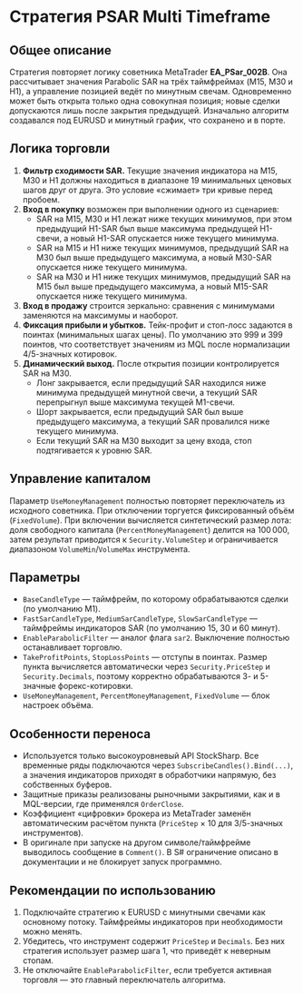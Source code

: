 # Стратегия PSAR Multi Timeframe

## Общее описание
Стратегия повторяет логику советника MetaTrader **EA_PSar_002B**. Она рассчитывает значения Parabolic SAR на трёх таймфреймах (M15, M30 и H1), а управление позицией ведёт по минутным свечам. Одновременно может быть открыта только одна совокупная позиция; новые сделки допускаются лишь после закрытия предыдущей. Изначально алгоритм создавался под EURUSD и минутный график, что сохранено и в порте.

## Логика торговли
1. **Фильтр сходимости SAR.** Текущие значения индикатора на M15, M30 и H1 должны находиться в диапазоне 19 минимальных ценовых шагов друг от друга. Это условие «сжимает» три кривые перед пробоем.
2. **Вход в покупку** возможен при выполнении одного из сценариев:
   - SAR на M15, M30 и H1 лежат ниже текущих минимумов, при этом предыдущий H1-SAR был выше максимума предыдущей H1-свечи, а новый H1-SAR опускается ниже текущего минимума.
   - SAR на M15 и H1 ниже текущих минимумов, предыдущий SAR на M30 был выше предыдущего максимума, а новый M30-SAR опускается ниже текущего минимума.
   - SAR на M30 и H1 ниже текущих минимумов, предыдущий SAR на M15 был выше предыдущего максимума, а новый M15-SAR опускается ниже текущего минимума.
3. **Вход в продажу** строится зеркально: сравнения с минимумами заменяются на максимумы и наоборот.
4. **Фиксация прибыли и убытков.** Тейк-профит и стоп-лосс задаются в поинтах (минимальных шагах цены). По умолчанию это 999 и 399 поинтов, что соответствует значениям из MQL после нормализации 4/5-значных котировок.
5. **Динамический выход.** После открытия позиции контролируется SAR на M30.
   - Лонг закрывается, если предыдущий SAR находился ниже минимума предыдущей минутной свечи, а текущий SAR перепрыгнул выше максимума текущей M1-свечи.
   - Шорт закрывается, если предыдущий SAR был выше предыдущего максимума, а текущий SAR провалился ниже текущего минимума.
   - Если текущий SAR на M30 выходит за цену входа, стоп подтягивается к уровню SAR.

## Управление капиталом
Параметр `UseMoneyManagement` полностью повторяет переключатель из исходного советника. При отключении торгуется фиксированный объём (`FixedVolume`). При включении вычисляется синтетический размер лота: доля свободного капитала (`PercentMoneyManagement`) делится на 100 000, затем результат приводится к `Security.VolumeStep` и ограничивается диапазоном `VolumeMin`/`VolumeMax` инструмента.

## Параметры
- `BaseCandleType` — таймфрейм, по которому обрабатываются сделки (по умолчанию M1).
- `FastSarCandleType`, `MediumSarCandleType`, `SlowSarCandleType` — таймфреймы индикаторов SAR (по умолчанию 15, 30 и 60 минут).
- `EnableParabolicFilter` — аналог флага `sar2`. Выключение полностью останавливает торговлю.
- `TakeProfitPoints`, `StopLossPoints` — отступы в поинтах. Размер пункта вычисляется автоматически через `Security.PriceStep` и `Security.Decimals`, поэтому корректно обрабатываются 3- и 5-значные форекс-котировки.
- `UseMoneyManagement`, `PercentMoneyManagement`, `FixedVolume` — блок настроек объёма.

## Особенности переноса
- Используется только высокоуровневый API StockSharp. Все временные ряды подключаются через `SubscribeCandles().Bind(...)`, а значения индикаторов приходят в обработчики напрямую, без собственных буферов.
- Защитные приказы реализованы рыночными закрытиями, как и в MQL-версии, где применялся `OrderClose`.
- Коэффициент «цифровки» брокера из MetaTrader заменён автоматическим расчётом пункта (`PriceStep` × 10 для 3/5-значных инструментов).
- В оригинале при запуске на другом символе/таймфрейме выводилось сообщение в `Comment()`. В S# ограничение описано в документации и не блокирует запуск программно.

## Рекомендации по использованию
1. Подключайте стратегию к EURUSD с минутными свечами как основному потоку. Таймфреймы индикаторов при необходимости можно менять.
2. Убедитесь, что инструмент содержит `PriceStep` и `Decimals`. Без них стратегия использует размер шага 1, что приведёт к неверным стопам.
3. Не отключайте `EnableParabolicFilter`, если требуется активная торговля — это главный переключатель алгоритма.
